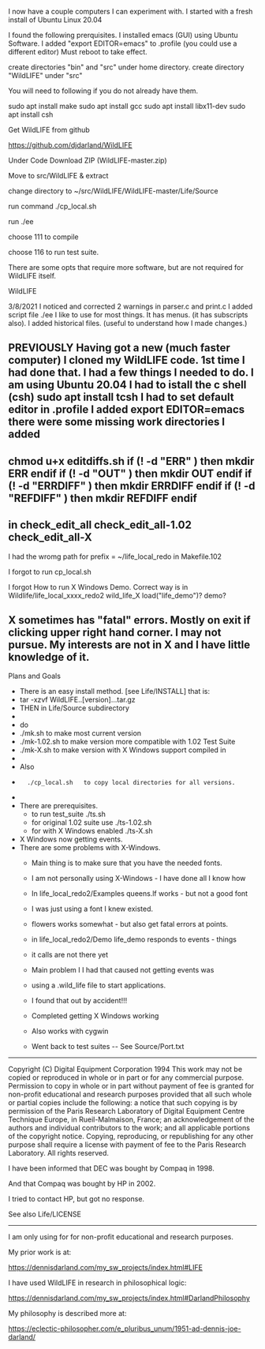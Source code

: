I now have a couple computers I can experiment with.
I started with a fresh install of Ubuntu Linux 20.04

I found the following prerquisites.
I installed emacs (GUI) using Ubuntu Software.
I added "export EDITOR=emacs" to .profile
(you could use a different editor)
Must reboot to take effect.

create directories "bin" and "src" under home directory.
create directory "WildLIFE" under "src"

You will need to following if you do not already
have them.

sudo apt install make
sudo apt install gcc
sudo apt install libx11-dev
sudo apt install csh

Get WildLIFE from github

https://github.com/djdarland/WildLIFE

Under Code
Download ZIP (WildLIFE-master.zip)

Move to src/WildLIFE & extract

change directory to
~/src/WildLIFE/WildLIFE-master/Life/Source

run command
./cp_local.sh

run
./ee

choose 111 to compile

choose 116 to run test suite.

There are some opts that require more software,
but are not required for WildLIFE itself.

WildLIFE

3/8/2021
I noticed and corrected 2 warnings in parser.c and print.c
I added script file ./ee I like to use for most things.
It has menus.
(it has subscripts also).
I added historical files. (useful to understand how I made changes.)

PREVIOUSLY
Having got a new (much faster computer) I cloned my WildLIFE code.
1st time I had done that.
I had a few things I needed to do.
I am using Ubuntu 20.04
I had to istall the c shell (csh)
sudo apt install tcsh
I had to set default editor
in .profile I added
export EDITOR=emacs
there were some missing work directories
I added
--------------------
chmod u+x editdiffs.sh
if (! -d "ERR" ) then 
    mkdir ERR
endif
if (! -d "OUT" ) then 
    mkdir OUT
endif
if (! -d "ERRDIFF" ) then 
    mkdir ERRDIFF
endif
if (! -d "REFDIFF" ) then 
    mkdir REFDIFF
endif
------------------------
in 
check_edit_all
check_edit_all-1.02
check_edit_all-X
-------------------------
I had the wromg path for
prefix		= ~/life_local_redo
in Makefile.102

I forgot to run
cp_local.sh

I forgot How to run X Windows Demo.
Correct way is
in Wildlife/life_local_xxxx_redo2
wild_life_X
load("life_demo")?
demo?

X sometimes has "fatal" errors.
Mostly on exit if clicking upper right hand corner.
I may not pursue.
My interests are not in X and I have little knowledge of it.
-----------------------------------------------------
Plans and Goals
* There is an easy install method. [see Life/INSTALL] that is:
* tar -xzvf WildLIFE..[version]...tar.gz
*  THEN in Life/Source subdirectory
* 
*  do
*   ./mk.sh to make most current version
*   ./mk-1.02.sh  to make version more compatible with 1.02 Test Suite
*   ./mk-X.sh     to make version with X Windows support compiled in
*   
*    Also
*       ./cp_local.sh   to copy local directories for all versions.
*
* There are prerequisites.
    * to run test_suite ./ts.sh
    * for original 1.02 suite use ./ts-1.02.sh
    * for with X Windows enabled ./ts-X.sh
* X Windows now getting events.
* There are some problems with X-Windows.
  * Main thing is to make sure that you have the needed fonts.
  * I am not personally using X-Windows - I have done all I know how
  * In life_local_redo2/Examples queens.lf works - but not a good font
  * I was just using a font I knew existed.
  * flowers works somewhat - but also get fatal errors at points.
  * in life_local_redo2/Demo life_demo responds to events - things
  * it calls are not there yet

  * Main problem I I had that caused not getting events was
  * using a .wild_life file to start applications.
  * I found that out by accident!!!

  * Completed getting X Windows working
  * Also works with cygwin

  * Went back to test suites -- See Source/Port.txt


---------------------------------------------------------------------------
Copyright (C) Digital Equipment Corporation 1994
This work may not be copied or reproduced in whole or in part or for any
commercial purpose. Permission to copy in whole or in part without payment of
fee is granted for non-profit educational and research purposes provided that
all such whole or partial copies include the following: a notice that such
copying is by permission of the Paris Research Laboratory of Digital Equipment
Centre Technique Europe, in Rueil-Malmaison, France; an acknowledgement of the
authors and individual contributors to the work; and all applicable portions
of the copyright notice. Copying, reproducing, or republishing for any other
purpose shall require a license with payment of fee to the Paris Research
Laboratory. All rights reserved.

I have been informed that DEC was bought by Compaq in 1998.

And that Compaq was bought by HP in 2002.

I tried to contact HP, but got no response.

See also Life/LICENSE

---------------------------------------------------------------------------

I am only using for for non-profit educational and research purposes.

My prior work is at:

https://dennisdarland.com/my_sw_projects/index.html#LIFE

I have used WildLIFE in research in philosophical logic:

https://dennisdarland.com/my_sw_projects/index.html#DarlandPhilosophy

My philosophy is described more at:

https://eclectic-philosopher.com/e_pluribus_unum/1951-ad-dennis-joe-darland/

